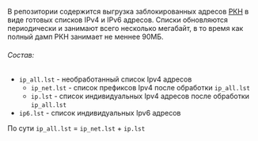 В репозитории содержится выгрузка заблокированных адресов [РКН](https://github.com/zapret-info/z-i) в виде готовых списков IPv4 и IPv6 адресов. 
Списки обновляются периодически и занимают всего несколько мегабайт, в то время как полный дамп РКН занимает не меннее 90МБ.
###### Состав:
- `ip_all.lst` - необработанный список Ipv4 адресов
  - `ip_net.lst` - список префиксов Ipv4 после обработки `ip_all.lst`
  - `ip.lst` - список индивидуальных Ipv4 адресов после обработки `ip_all.lst`
- `ip6.lst` - список индивидуальных Ipv6 адресов

По сути `ip_all.lst` = `ip_net.lst` + `ip.lst`
